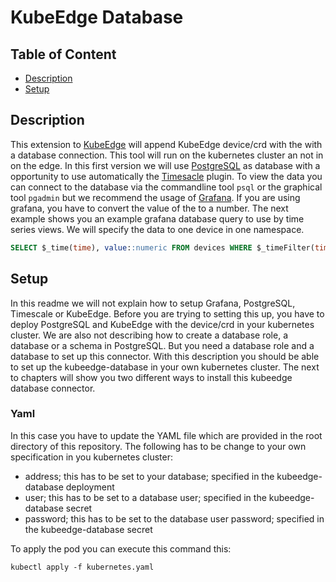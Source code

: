 # KubeEdge Database

## Table of Content
* [Description](#description)
* [Setup](#setup)

## Description
This extension to [KubeEdge](https://kubeedge.io) will append KubeEdge device/crd with the 
with a database connection. This tool will run on the kubernetes cluster an not in on the edge.
In this first version we will use 
[PostgreSQL](https://www.postgresql.org) as database with a opportunity to use automatically the 
[Timesacle](https://www.timescale.com) plugin. To view the data you can connect to the database via the commandline
tool `psql` or the graphical tool `pgadmin` but we recommend the usage of [Grafana](https://grafana.com/). If you are
using grafana, you have to convert the value of the to a number. The next example shows you an example grafana database
query to use by time series views. We will specify the data to one device in one namespace.
```SQL 
SELECT $_time(time), value::numeric FROM devices WHERE $_timeFilter(time) AND device="test" AND namespace="default"
```
[TODO Beispiel Bild einfügen von Grafana]: <>

## Setup
In this readme we will not explain how to setup Grafana, PostgreSQL, Timescale or KubeEdge. Before you are trying to setting
this up, you have to deploy PostgreSQL and KubeEdge with the device/crd in your kubernetes cluster. We are also not describing
how to create a database role, a database or a schema in PostgreSQL. But you need a database role and a database to set up 
this connector. With this description you 
should be able to set up the kubeedge-database in your own kubernetes cluster. The next to chapters will show you two 
different ways to install this kubeedge database connector.

### Yaml
In this case you have to update the YAML file which are provided in the root directory of this repository.
The following has to be change to your own specification in you kubernetes cluster:
- address; this has to be set to your database; specified in the kubeedge-database deployment
- user; this has to be set to a database user; specified in the kubeedge-database secret
- password; this has to be set to the database user password; specified in the kubeedge-database secret

To apply the pod you can execute this command this:
```
kubectl apply -f kubernetes.yaml
```
